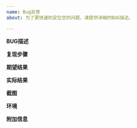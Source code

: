 ```yaml
---
name: Bug反馈
about: 为了更快速的定位您的问题，请提供详细的BUG描述。

---
```


**BUG描述**


**复现步骤**


**期望结果**


**实际结果**


**截图**


**环境**


**附加信息**
